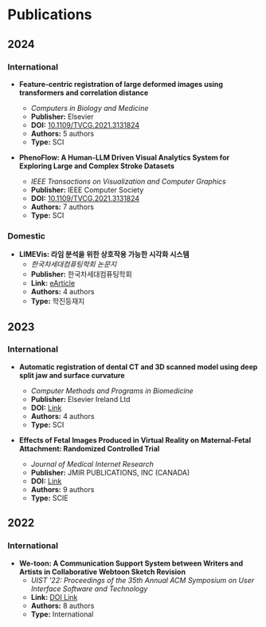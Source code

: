 
# Publications

## 2024
### International
- **Feature-centric registration of large deformed images using transformers and correlation distance**  
  - *Computers in Biology and Medicine*  
  - **Publisher:** Elsevier  
  - **DOI:** [10.1109/TVCG.2021.3131824](https://doi.org/10.1109/TVCG.2021.3131824)  
  - **Authors:** 5 authors  
  - **Type:** SCI  

- **PhenoFlow: A Human-LLM Driven Visual Analytics System for Exploring Large and Complex Stroke Datasets**  
  - *IEEE Transactions on Visualization and Computer Graphics*  
  - **Publisher:** IEEE Computer Society  
  - **DOI:** [10.1109/TVCG.2021.3131824](https://doi.org/10.1109/TVCG.2021.3131824)  
  - **Authors:** 7 authors  
  - **Type:** SCI  

### Domestic
- **LIMEVis: 라임 분석을 위한 상호작용 가능한 시각화 시스템**  
  - *한국차세대컴퓨팅학회 논문지*  
  - **Publisher:** 한국차세대컴퓨팅학회  
  - **Link:** [eArticle](https://www.earticle.net/Article/A429754)  
  - **Authors:** 4 authors  
  - **Type:** 학진등재지  

## 2023
### International
- **Automatic registration of dental CT and 3D scanned model using deep split jaw and surface curvature**  
  - *Computer Methods and Programs in Biomedicine*  
  - **Publisher:** Elsevier Ireland Ltd  
  - **DOI:** [Link](https://www.sciencedirect.com/science/article/abs/pii/S0169260723001335)  
  - **Authors:** 4 authors  
  - **Type:** SCI  

- **Effects of Fetal Images Produced in Virtual Reality on Maternal-Fetal Attachment: Randomized Controlled Trial**  
  - *Journal of Medical Internet Research*  
  - **Publisher:** JMIR PUBLICATIONS, INC (CANADA)  
  - **DOI:** [Link](https://pubmed.ncbi.nlm.nih.gov/36826976/)  
  - **Authors:** 9 authors  
  - **Type:** SCIE  

## 2022
### International
- **We-toon: A Communication Support System between Writers and Artists in Collaborative Webtoon Sketch Revision**  
  - *UIST '22: Proceedings of the 35th Annual ACM Symposium on User Interface Software and Technology*  
  - **Link:** [DOI Link](https://doi.org/10.1145/3526113.3545612)  
  - **Authors:** 8 authors  
  - **Type:** International  
